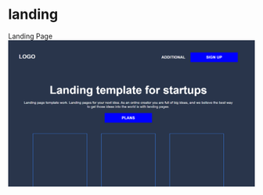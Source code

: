 # landing
 Landing Page
<img src="https://raw.githubusercontent.com/CodrinGavan/landing/master/landing.png"/>